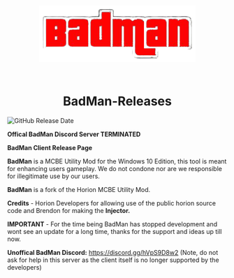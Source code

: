 <p align="center">
<img src="https://github.com/BadMan-Client/BadMan-Releases/blob/main/BadManMCBE.png"/>
</p>
<br/>
<h1 align="center">BadMan-Releases</h1>
<p>
  <img alt="GitHub Release Date" src="https://img.shields.io/github/release-date/BadMan-Client/BadMan-Releases">  
</p>



**Offical BadMan Discord Server TERMINATED**

**BadMan Client Release Page**

**BadMan** is a MCBE Utility Mod for the Windows 10 Edition, this tool is meant for enhancing users gameplay. We do not condone nor are we responsible for illegitimate use by our users.

**BadMan** is a fork of the Horion MCBE Utility Mod.

**Credits** - Horion Developers for allowing use of the public horion source code and Brendon for making the **Injector.**

**IMPORTANT** - For the time being BadMan has stopped development and wont see an update for a long time, thanks for the support and ideas up till now.

**Unoffical BadMan Discord:** https://discord.gg/hVpS9D8w2 (Note, do not ask for help in this server as the client itself is no longer supported by the developers)
